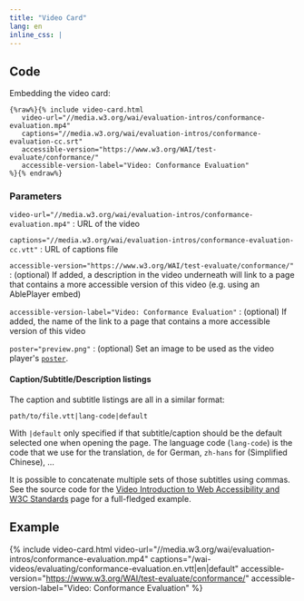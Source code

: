 ```yaml
---
title: "Video Card"
lang: en
inline_css: |
---
```


## Code

Embedding the video card:

```liquid
{%raw%}{% include video-card.html
   video-url="//media.w3.org/wai/evaluation-intros/conformance-evaluation.mp4"
   captions="//media.w3.org/wai/evaluation-intros/conformance-evaluation-cc.srt"
   accessible-version="https://www.w3.org/WAI/test-evaluate/conformance/"
   accessible-version-label="Video: Conformance Evaluation"
%}{% endraw%}
```

### Parameters

`video-url="//media.w3.org/wai/evaluation-intros/conformance-evaluation.mp4"`
: URL of the video

`captions="//media.w3.org/wai/evaluation-intros/conformance-evaluation-cc.vtt"`
: URL of captions file

`accessible-version="https://www.w3.org/WAI/test-evaluate/conformance/"`
: (optional) If added, a description in the video underneath will link to a page that contains a more accessible version of this video (e.g. using an AblePlayer embed)

`accessible-version-label="Video: Conformance Evaluation"`
: (optional) If added, the name of the link to a page that contains a more accessible version of this video

`poster="preview.png"`
: (optional) Set an image to be used as the video player's [`poster`](https://html.spec.whatwg.org/dev/media.html#attr-video-poster).

#### Caption/Subtitle/Description listings

The caption and subtitle listings are all in a similar format:

```
path/to/file.vtt|lang-code|default
```

With `|default` only specified if that subtitle/caption should be the default selected one when opening the page. The language code (`lang-code`) is the code that we use for the translation, `de` for German, `zh-hans` for (Simplified Chinese), …

It is possible to concatenate multiple sets of those subtitles using commas. See the source code for the [Video Introduction to Web Accessibility and W3C Standards](https://www.w3.org/WAI/videos/standards-and-benefits/) page for a full-fledged example.

## Example

{% include video-card.html
    video-url="//media.w3.org/wai/evaluation-intros/conformance-evaluation.mp4"
    captions="/wai-videos/evaluating/conformance-evaluation.en.vtt|en|default"
    accessible-version="https://www.w3.org/WAI/test-evaluate/conformance/"
    accessible-version-label="Video: Conformance Evaluation"
%}
